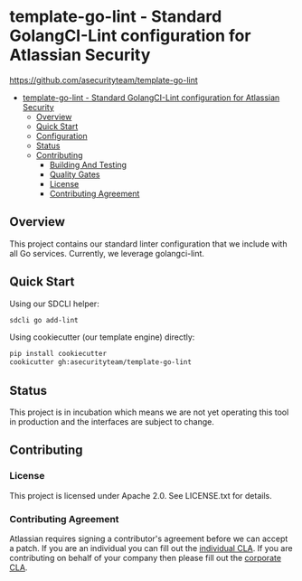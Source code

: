 <a id="markdown-template-go-lint" name="template-go-lint"></a>
# template-go-lint - Standard GolangCI-Lint configuration for Atlassian Security

<https://github.com/asecurityteam/template-go-lint>

- [template-go-lint - Standard GolangCI-Lint configuration for Atlassian Security](#template-go-lint)
    - [Overview](#overview)
    - [Quick Start](#quick-start)
    - [Configuration](#configuration)
    - [Status](#status)
    - [Contributing](#contributing)
        - [Building And Testing](#building-and-testing)
        - [Quality Gates](#quality-gates)
        - [License](#license)
        - [Contributing Agreement](#contributing-agreement)

<!-- /TOC -->

<a id="markdown-overview" name="overview"></a>
## Overview<!-- TOC -->

This project contains our standard linter configuration that we include with
all Go services. Currently, we leverage golangci-lint.

<a id="markdown-quick-start" name="quick-start"></a>
## Quick Start

Using our SDCLI helper:

```sh
sdcli go add-lint
```

Using cookiecutter (our template engine) directly:

```sh
pip install cookiecutter
cookicutter gh:asecurityteam/template-go-lint
```

<a id="markdown-status" name="status"></a>
## Status

This project is in incubation which means we are not yet operating this tool in production
and the interfaces are subject to change.

<a id="markdown-contributing" name="contributing"></a>
## Contributing

<a id="markdown-license" name="license"></a>
### License

This project is licensed under Apache 2.0. See LICENSE.txt for details.

<a id="markdown-contributing-agreement" name="contributing-agreement"></a>
### Contributing Agreement

Atlassian requires signing a contributor's agreement before we can accept a
patch. If you are an individual you can fill out the
[individual CLA](https://na2.docusign.net/Member/PowerFormSigning.aspx?PowerFormId=3f94fbdc-2fbe-46ac-b14c-5d152700ae5d).
If you are contributing on behalf of your company then please fill out the
[corporate CLA](https://na2.docusign.net/Member/PowerFormSigning.aspx?PowerFormId=e1c17c66-ca4d-4aab-a953-2c231af4a20b).
